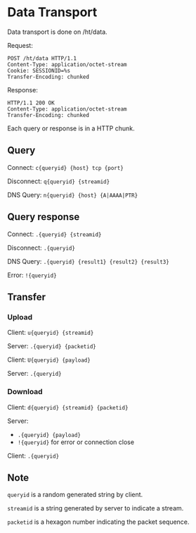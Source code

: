 Data Transport
==============

Data transport is done on /ht/data.

Request:

    POST /ht/data HTTP/1.1
    Content-Type: application/octet-stream
    Cookie: SESSIONID=%s
    Transfer-Encoding: chunked

Response:

    HTTP/1.1 200 OK
    Content-Type: application/octet-stream
    Transfer-Encoding: chunked

Each query or response is in a HTTP chunk.

## Query

Connect: `c{queryid} {host} tcp {port}`

Disconnect: `q{queryid} {streamid}`

DNS Query: `n{queryid} {host} {A|AAAA|PTR}`

## Query response

Connect: `.{queryid} {streamid}`

Disconnect: `.{queryid}`

DNS Query: `.{queryid} {result1} {result2} {result3}`

Error: `!{queryid}`

## Transfer

### Upload

Client: `u{queryid} {streamid}`

Server: `.{queryid} {packetid}`

Client: `U{queryid} {payload}`

Server: `.{queryid}`

### Download

Client: `d{queryid} {streamid} {packetid}`

Server:
 - `.{queryid} {payload}`
 - `!{queryid}` for error or connection close

Client: `.{queryid}`

## Note

`queryid` is a random generated string by client.

`streamid` is a string generated by server to indicate a stream.

`packetid` is a hexagon number indicating the packet sequence.
